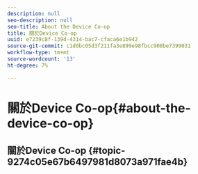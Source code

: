 ```yaml
---
description: null
seo-description: null
seo-title: About the Device Co-op
title: 關於Device Co-op
uuid: e7239c8f-139d-4314-bac7-cfaca6e1b942
source-git-commit: c1d0bc05d3f211fa3e899e98fbcc908be7399031
workflow-type: tm+mt
source-wordcount: '13'
ht-degree: 7%

---
```



# 關於Device Co-op{#about-the-device-co-op}

## 關於Device Co-op {#topic-9274c05e67b6497981d8073a971fae4b}

